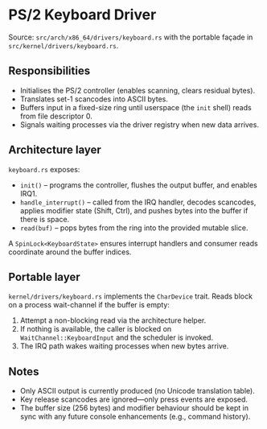 # PS/2 Keyboard Driver

Source: `src/arch/x86_64/drivers/keyboard.rs` with the portable façade in `src/kernel/drivers/keyboard.rs`.

## Responsibilities

- Initialises the PS/2 controller (enables scanning, clears residual bytes).
- Translates set-1 scancodes into ASCII bytes.
- Buffers input in a fixed-size ring until userspace (the `init` shell) reads from file descriptor 0.
- Signals waiting processes via the driver registry when new data arrives.

## Architecture layer

`keyboard.rs` exposes:

- `init()` – programs the controller, flushes the output buffer, and enables IRQ1.
- `handle_interrupt()` – called from the IRQ handler, decodes scancodes, applies modifier state (Shift, Ctrl), and pushes bytes into the buffer if there is space.
- `read(buf)` – pops bytes from the ring into the provided mutable slice.

A `SpinLock<KeyboardState>` ensures interrupt handlers and consumer reads coordinate around the buffer indices.

## Portable layer

`kernel/drivers/keyboard.rs` implements the `CharDevice` trait. Reads block on a process wait-channel if the buffer is empty:

1. Attempt a non-blocking read via the architecture helper.
2. If nothing is available, the caller is blocked on `WaitChannel::KeyboardInput` and the scheduler is invoked.
3. The IRQ path wakes waiting processes when new bytes arrive.

## Notes

- Only ASCII output is currently produced (no Unicode translation table).
- Key release scancodes are ignored—only press events are exposed.
- The buffer size (256 bytes) and modifier behaviour should be kept in sync with any future console enhancements (e.g., command history).
